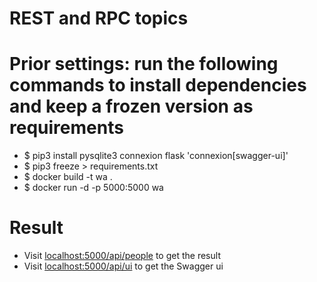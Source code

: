 # REST and RPC topics

# Prior settings: run the following commands to install dependencies and keep a frozen version as requirements 

- $ pip3 install pysqlite3 connexion flask 'connexion[swagger-ui]' 
- $ pip3 freeze > requirements.txt
- $ docker build -t wa .
- $ docker run -d -p 5000:5000 wa

# Result
- Visit <localhost:5000/api/people> to get the result
- Visit <localhost:5000/api/ui> to get the Swagger ui 